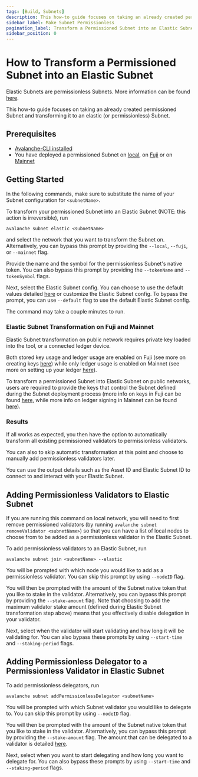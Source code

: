 ```yaml
---
tags: [Build, Subnets]
description: This how-to guide focuses on taking an already created permissioned Subnet and transforming it to an elastic (or permissionless) Subnet.
sidebar_label: Make Subnet Permissionless
pagination_label: Transform a Permissioned Subnet into an Elastic Subnet
sidebar_position: 0
---
```


# How to Transform a Permissioned Subnet into an Elastic Subnet

Elastic Subnets are permissionless Subnets. More information can be found [here](/build/subnet/elastic/elastic-parameters.md).

This how-to guide focuses on taking an already created permissioned Subnet and transforming it to an
elastic (or permissionless) Subnet.

## Prerequisites

- [Avalanche-CLI installed](/subnets/install-avalanche-cli.md)
- You have deployed a permissioned Subnet on [local](/build/subnet/deploy/local-subnet.md), on 
[Fuji](/build/subnet/deploy/fuji-testnet-subnet.md) or on [Mainnet](/build/subnet/deploy/mainnet-subnet.md)

## Getting Started

In the following commands, make sure to substitute the name of your Subnet configuration for
`<subnetName>`.

To transform your permissioned Subnet into an Elastic Subnet (NOTE: this action is irreversible), run

`avalanche subnet elastic <subnetName>`

and select the network that you want to transform the Subnet on. Alternatively, you can bypass this 
prompt by providing the `--local`, `--fuji`, or `--mainnet` flag. 

Provide the name and the symbol for the permissionless Subnet's native token. You can also bypass 
this prompt by providing the `--tokenName` and `--tokenSymbol` flags.

Next, select the Elastic Subnet config. You can choose to use the default values detailed 
[here](/build/subnet/elastic/elastic-parameters.md#primary-network-parameters-on-mainnet)
or customize the Elastic Subnet config. To bypass the prompt, you can use `--default` flag to use 
the default Elastic Subnet config.

The command may take a couple minutes to run.

### Elastic Subnet Transformation on Fuji and Mainnet

Elastic Subnet transformation on public network requires private key loaded into the tool, or a 
connected ledger device.

Both stored key usage and ledger usage are enabled on Fuji (see more on creating keys 
[here](/build/subnet/deploy/fuji-testnet-subnet.md#private-key)) 
while only ledger usage is enabled on Mainnet (see more on setting up your ledger 
[here](/build/subnet/deploy/mainnet-subnet.md#setting-up-your-ledger)).

To transform a permissioned Subnet into Elastic Subnet on public networks, users are required to 
provide the keys that control the Subnet defined during the Subnet deployment process (more info on 
keys in Fuji can be found 
[here](/build/subnet/deploy/fuji-testnet-subnet.md#deploy-the-subnet),
while more info on ledger signing in Mainnet can be found 
[here](/build/subnet/deploy/mainnet-subnet.md#deploy-the-subnet)). 

### Results

If all works as expected, you then have the option to automatically transform all existing 
permissioned validators to permissionless validators. 

You can also to skip automatic transformation at this point and choose to manually add 
permissionless validators later.

You can use the output details such as the Asset ID and Elastic Subnet ID to connect to and 
interact with your Elastic Subnet.

## Adding Permissionless Validators to Elastic Subnet

If you are running this command on local network, you will need to first remove permissioned 
validators (by running `avalanche subnet removeValidator <subnetName>`) so that you can have a list 
of local nodes to choose from to be added as a permissionless validator in the Elastic Subnet.

To add permissionless validators to an Elastic Subnet, run

`avalanche subnet join <subnetName> --elastic`

You will be prompted with which node you would like to add as a permissionless validator. You can 
skip this prompt by using `--nodeID` flag.

You will then be prompted with the amount of the Subnet native token that you like to stake in the 
validator. Alternatively, you can bypass this prompt by providing the `--stake-amount` flag. Note 
that choosing to add the maximum validator stake amount (defined during Elastic Subnet 
transformation step above) means that you effectively disable delegation in your validator.

Next, select when the validator will start validating and how long it will be validating for. You 
can also bypass these prompts by using `--start-time` and `--staking-period` flags.

## Adding Permissionless Delegator to a Permissionless Validator in Elastic Subnet

To add permissionless delegators, run

`avalanche subnet addPermissionlessDelegator <subnetName>`

You will be prompted with which Subnet validator you would like to delegate to. You can skip this 
prompt by using `--nodeID` flag.

You will then be prompted with the amount of the Subnet native token that you like to stake in the 
validator. Alternatively, you can bypass this prompt by providing the `--stake-amount` flag. The 
amount that can be delegated to a validator is detailed 
[here](/build/subnet/elastic/elastic-parameters.md#delegators-weight-checks).

Next, select when you want to start delegating and how long you want to delegate for. You can also 
bypass these prompts by using `--start-time` and `--staking-period` flags.


